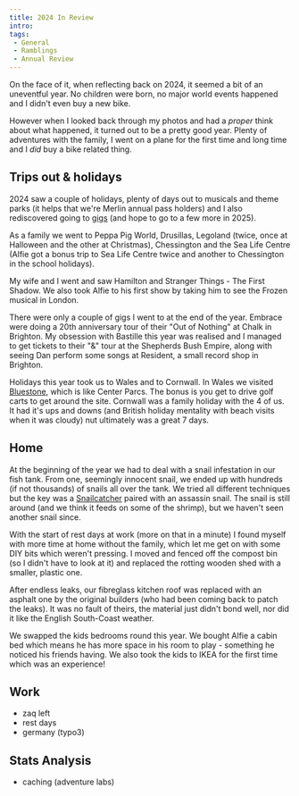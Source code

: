 ```yaml
---
title: 2024 In Review
intro:
tags:
 - General
 - Ramblings
 - Annual Review
---
```


On the face of it, when reflecting back on 2024, it seemed a bit of an uneventful year. No children were born, no major world events happened and I didn't even buy a new bike.

However when I looked back through my photos and had a _proper_ think about what happened, it turned out to be a pretty good year. Plenty of adventures with the family, I went on a plane for the first time and long time and I _did_ buy a bike related thing.

## Trips out & holidays

2024 saw a couple of holidays, plenty of days out to musicals and theme parks (it helps that we're Merlin annual pass holders) and I also rediscovered going to [gigs](/gigs-and-shows/) (and hope to go to a few more in 2025).

As a family we went to Peppa Pig World, Drusillas, Legoland (twice, once at Halloween and the other at Christmas), Chessington and the Sea Life Centre (Alfie got a bonus trip to Sea Life Centre twice and another to Chessington in the school holidays).

My wife and I went and saw Hamilton and Stranger Things - The First Shadow. We also took Alfie to his first show by taking him to see the Frozen musical in London.

There were only a couple of gigs I went to at the end of the year. Embrace were doing a 20th anniversary tour of their "Out of Nothing" at Chalk in Brighton. My obsession with Bastille this year was realised and I managed to get tickets to their "&" tour at the Shepherds Bush Empire, along with seeing Dan perform some songs at Resident, a small record shop in Brighton.

Holidays this year took us to Wales and to Cornwall. In Wales we visited [Bluestone](https://www.bluestonewales.com/), which is like Center Parcs. The bonus is you get to drive golf carts to get around the site. Cornwall was a family holiday with the 4 of us. It had it's ups and downs (and British holiday mentality with beach visits when it was cloudy) nut ultimately was a great 7 days.

## Home

At the beginning of the year we had to deal with a snail infestation in our fish tank. From one, seemingly innocent snail, we ended up with hundreds (if not thousands) of snails all over the tank. We tried all different techniques but the key was a [Snailcatcher](https://www.amazon.co.uk/Dennerle-4039-Snailcatcher/dp/B00RBNPEIW) paired with an assassin snail. The snail is still around (and we think it feeds on some of the shrimp), but we haven't seen another snail since.

With the start of rest days at work (more on that in a minute) I found myself with more time at home without the family, which let me get on with some DIY bits which weren't pressing. I moved and fenced off the compost bin (so I didn't have to look at it) and replaced the rotting wooden shed with a smaller, plastic one.

After endless leaks, our fibreglass kitchen roof was replaced with an asphalt one by the original builders (who had been coming back to patch the leaks). It was no fault of theirs, the material just didn't bond well, nor did it like the English South-Coast weather.

We swapped the kids bedrooms round this year. We bought Alfie a cabin bed which means he has more space in his room to play - something he noticed his friends having. We also took the kids to IKEA for the first time which was an experience!

## Work

- zaq left
- rest days
- germany (typo3)


## Stats Analysis

- caching (adventure labs)
